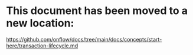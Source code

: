 # This document has been moved to a new location:

https://github.com/onflow/docs/tree/main/docs/concepts/start-here/transaction-lifecycle.md
